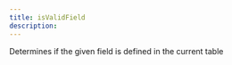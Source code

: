 ```yaml
---
title: isValidField
description: 
---
```

Determines if the given field is defined in the current table